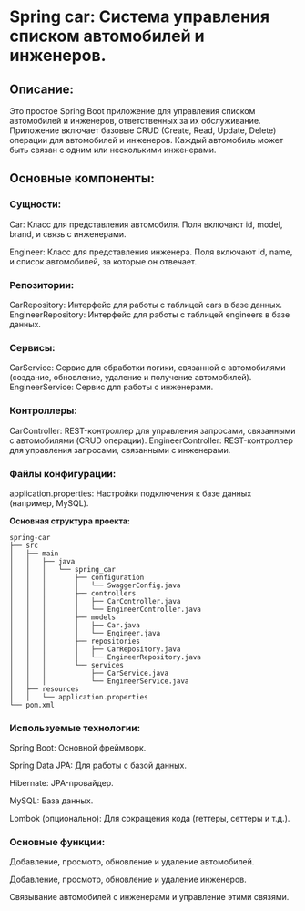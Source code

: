 # Spring car: Система управления списком автомобилей и инженеров.

## Описание: 
Это простое Spring Boot приложение для управления списком автомобилей и инженеров, ответственных за их 
обслуживание. Приложение включает базовые CRUD (Create, Read, Update, Delete) операции для автомобилей и инженеров. 
Каждый автомобиль может быть связан с одним или несколькими инженерами.

## Основные компоненты:

### Сущности:

Car: Класс для представления автомобиля. Поля включают id, model, brand, и связь с инженерами.

Engineer: Класс для представления инженера. Поля включают id, name, и список автомобилей, за которые он отвечает.

### Репозитории:

CarRepository: Интерфейс для работы с таблицей cars в базе данных.
EngineerRepository: Интерфейс для работы с таблицей engineers в базе данных.

### Сервисы:

CarService: Сервис для обработки логики, связанной с автомобилями (создание, обновление, удаление и получение автомобилей).
EngineerService: Сервис для работы с инженерами.

### Контроллеры:

CarController: REST-контроллер для управления запросами, связанными с автомобилями (CRUD операции).
EngineerController: REST-контроллер для управления запросами, связанными с инженерами.

### Файлы конфигурации:

application.properties: Настройки подключения к базе данных (например, MySQL).

**Основная структура проекта:**

```
spring-car
├── src
│   ├── main
│   │   ├── java
│   │   │   └── spring_car
│   │   │       ├── configuration
│   │   │       │   └── SwaggerConfig.java
│   │   │       ├── controllers
│   │   │       │   ├── CarController.java
│   │   │       │   └── EngineerController.java
│   │   │       ├── models
│   │   │       │   ├── Car.java
│   │   │       │   └── Engineer.java
│   │   │       ├── repositories
│   │   │       │   ├── CarRepository.java
│   │   │       │   └── EngineerRepository.java
│   │   │       └── services
│   │   │           ├── CarService.java
│   │   │           └── EngineerService.java
│   ├── resources
│   │   └── application.properties
└── pom.xml
```

### Используемые технологии:
Spring Boot: Основной фреймворк.

Spring Data JPA: Для работы с базой данных.

Hibernate: JPA-провайдер.

MySQL: База данных.

Lombok (опционально): Для сокращения кода (геттеры, сеттеры и т.д.).

### Основные функции:
Добавление, просмотр, обновление и удаление автомобилей.

Добавление, просмотр, обновление и удаление инженеров.

Связывание автомобилей с инженерами и управление этими связями.